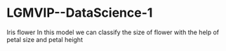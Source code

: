 # LGMVIP--DataScience-1

Iris flower
In this model we can classify the size of flower with the help of petal size and petal height
